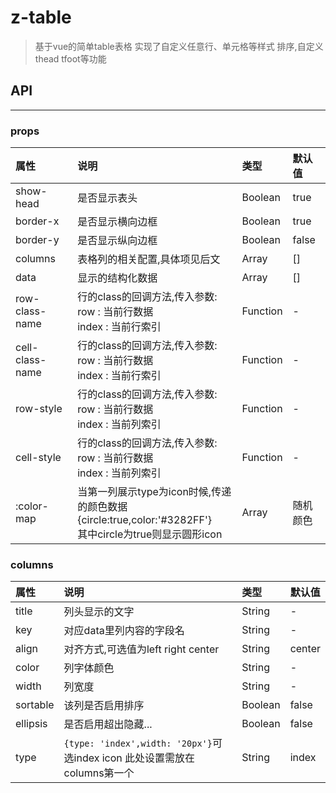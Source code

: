 # z-table
> 基于vue的简单table表格 实现了自定义任意行、单元格等样式 排序,自定义thead tfoot等功能

## API
---

### props

属性|说明|类型|默认值
|:--|:--|:--|:--|
show-head|是否显示表头|Boolean|true
border-x|是否显示横向边框|Boolean|true
border-y|是否显示纵向边框|Boolean|false
columns|表格列的相关配置,具体项见后文|Array|[]
data|显示的结构化数据|Array|[]
row-class-name|行的class的回调方法,传入参数:<br>  row : 当前行数据 <br>index : 当前行索引 |Function|-
cell-class-name|行的class的回调方法,传入参数:<br>  row : 当前行数据 <br>index : 当前行索引 |Function|-
row-style|行的class的回调方法,传入参数:<br>  row : 当前行数据 <br>index : 当前列索引 |Function|-
cell-style|行的class的回调方法,传入参数:<br>  row : 当前行数据 <br>index : 当前列索引 |Function|-
:color-map|当第一列展示type为icon时候,传递的颜色数据<br> {circle:true,color:'#3282FF'}<br>其中circle为true则显示圆形icon|Array|随机颜色

### columns

属性|说明|类型|默认值
|:-|:-|:-|:-|
title|列头显示的文字|String|-
key|对应data里列内容的字段名|String|-
align|对齐方式,可选值为left right center |String|center
color|列字体颜色|String|-
width|列宽度|String|-
sortable|该列是否启用排序|Boolean|false
ellipsis|是否启用超出隐藏...|Boolean|false
type|`{type: 'index',width: '20px'}`可选index icon 此处设置需放在columns第一个|String|index



